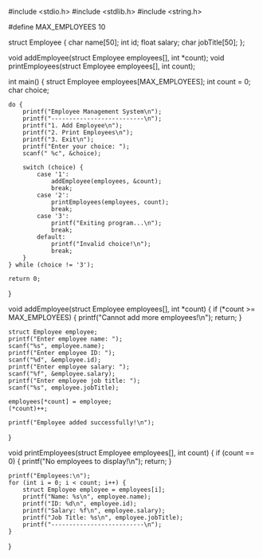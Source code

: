 
#include <stdio.h>
#include <stdlib.h>
#include <string.h>

#define MAX_EMPLOYEES 10

struct Employee {
    char name[50];
    int id;
    float salary;
    char jobTitle[50];
};

void addEmployee(struct Employee employees[], int *count);
void printEmployees(struct Employee employees[], int count);

int main() {
    struct Employee employees[MAX_EMPLOYEES];
    int count = 0;
    char choice;

    do {
        printf("Employee Management System\n");
        printf("--------------------------\n");
        printf("1. Add Employee\n");
        printf("2. Print Employees\n");
        printf("3. Exit\n");
        printf("Enter your choice: ");
        scanf(" %c", &choice);

        switch (choice) {
            case '1':
                addEmployee(employees, &count);
                break;
            case '2':
                printEmployees(employees, count);
                break;
            case '3':
                printf("Exiting program...\n");
                break;
            default:
                printf("Invalid choice!\n");
                break;
        }
    } while (choice != '3');

    return 0;
}

void addEmployee(struct Employee employees[], int *count) {
    if (*count >= MAX_EMPLOYEES) {
        printf("Cannot add more employees!\n");
        return;
    }

    struct Employee employee;
    printf("Enter employee name: ");
    scanf("%s", employee.name);
    printf("Enter employee ID: ");
    scanf("%d", &employee.id);
    printf("Enter employee salary: ");
    scanf("%f", &employee.salary);
    printf("Enter employee job title: ");
    scanf("%s", employee.jobTitle);

    employees[*count] = employee;
    (*count)++;

    printf("Employee added successfully!\n");
}

void printEmployees(struct Employee employees[], int count) {
    if (count == 0) {
        printf("No employees to display!\n");
        return;
    }

    printf("Employees:\n");
    for (int i = 0; i < count; i++) {
        struct Employee employee = employees[i];
        printf("Name: %s\n", employee.name);
        printf("ID: %d\n", employee.id);
        printf("Salary: %f\n", employee.salary);
        printf("Job Title: %s\n", employee.jobTitle);
        printf("--------------------------\n");
    }
}
